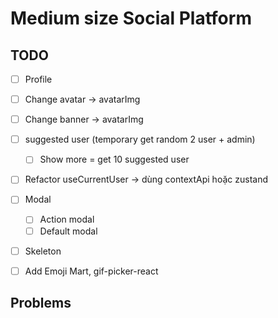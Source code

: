 # Medium size Social Platform

## TODO

- [ ] Profile

- [ ] Change avatar -> avatarImg
- [ ] Change banner -> avatarImg

- [ ] suggested user (temporary get random 2 user + admin)

  - [ ] Show more = get 10 suggested user

- [ ] Refactor useCurrentUser -> dùng contextApi hoặc zustand

- [ ] Modal

  - [ ] Action modal
  - [ ] Default modal

- [ ] Skeleton
- [ ] Add Emoji Mart, gif-picker-react

## Problems
